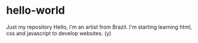 # hello-world
Just my repository
Hello, i'm an artist from Brazil. I'm starting learning html, css and javascript to develop websites. (y)
